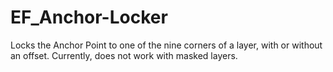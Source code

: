 # EF_Anchor-Locker
Locks the Anchor Point to one of the nine corners of a layer, with or without an offset. Currently, does not work with masked layers.
